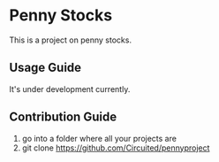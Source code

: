 # Penny Stocks

This is a project on penny stocks. 

## Usage Guide

It's under development currently. 

## Contribution Guide

1. go into a folder where all your projects are
2. git clone https://github.com/Circuited/pennyproject 
